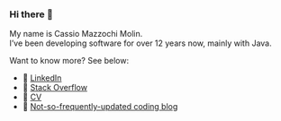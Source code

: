 ### Hi there :wave:

My name is Cassio Mazzochi Molin.  
I’ve been developing software for over 12 years now, mainly with Java.

Want to know more? See below:

- :briefcase: [LinkedIn](linkedin) 
- :medal_sports: [Stack Overflow](stackoverflow)
- :page_facing_up: [CV](cv)
- :thought_balloon: [Not-so-frequently-updated coding blog](blog)



[blog]: https://cassiomolin.com
[cv]: https://cassiomolin.com/cv
[linkedin]: https://www.linkedin.com/in/cassiomolin
[stack-overflow]: https://www.stackoverflow.com/u/1426227
